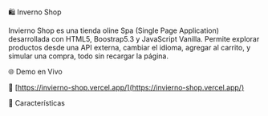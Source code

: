  🛍️ Inverno Shop 

Invierno Shop es una tienda oline Spa (Single Page Application) desarrollada con HTML5, Boostrap5.3 y JavaScript Vanilla. Permite explorar productos desde una API externa, cambiar el idioma, agregar al carrito, y simular una compra, todo sin recargar la página.


 🌐 Demo en Vivo

🔗 [https://invierno-shop.vercel.app/](https://invierno-shop.vercel.app/)


🚀 Características



